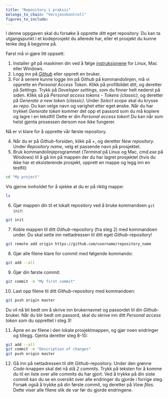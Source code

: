 ```yaml
---
title: "Repository i praksis"
belongs_to_chain: "Versjonskontroll"
figures_to_include:
---
```


I denne oppgaven skal du forsøke å opprette ditt eget repository. Du kan ta utgangspunkt i et kodeprosjekt du allerede har, eller et prosjekt du kunne tenke deg å begynne på. 

Først må vi gjøre litt oppsett:

1. Installer *git* på maskinen din ved å følge [instruksjonene](https://git-scm.com/book/en/v2/Getting-Started-Installing-Git) for Linux, Mac eller Windows.
2. Logg inn på [*Github*](https://github.com/) eller opprett en bruker.
3. For å senere kunne logge inn på *Github* på kommandolinjen, må vi opprette en *Personal Access Token*. Klikk på profilbildet ditt, og deretter på *Settings*. Trykk på *Developer settings*, som du finner helt nederst på siden. Klikk så på *Personal access tokens* - *Tokens (classic)*, og deretter på *Generate a new token (classic)*. Under *Select scope* skal du krysse av *repo*. Du kan velge navn og varighet etter eget ønske. Når du har trykket *Generate token* kommer det opp et passord som du må kopiere og lagre i en tekstfil! Dette er din *Personal access token*! Du kan når som helst gjenta prosessen dersom noe ikke fungerer.

Nå er vi klare for å opprette vår første repository.

4. Når du er på *Github*-forsiden, klikk på *+*, og deretter *New repository*. Under *Repository name*, velg et passende navn på prosjektet. 
5. Bruk kommandolinjeprogrammet (*Terminal* på Linux og Mac, *cmd.exe* på Windows) til å gå inn på mappen der du har lagret prosjektet (hvis du ikke har et eksisterende prosjekt, opprett en mappe og legg inn en testfil):

```bash
cd "My project"
```

Vis gjerne innholdet for å sjekke at du er på riktig mappe:
```bash
ls
```

6. Gjør mappen din til et lokalt repository ved å bruke kommandoen `git init`:

```bash
git init
```

7. Koble mappen til ditt *Github*-repository (fra steg 2) med kommandoen under. Du skal sette inn nettadressen til ditt eget *Github*-repository!

```bash
git remote add origin https://github.com/username/repository_name
```

8. Gjør alle filene klare for commit med følgende kommando:

```bash
git add --all
```

9. Gjør din første commit:

```bash
git commit -m "My first commit"
```

10. Last opp filene til ditt *Github*-repository med kommandoen:

```bash
git push origin master
```
Du vil nå bli bedt om å skrive inn brukernavnet og passordet til din *Github*-bruker. Når du blir bedt om passord, skal du skrive inn ditt *Personal access token* som du opprettet i steg 3!

11. Åpne en av filene i den lokale prosjektmappen, og gjør noen endringer og tillegg. Gjenta deretter steg 8-10:

```bash
git add --all
git commit -m "Description of changes"
git push origin master
```

12. Gå inn på nettadressen til ditt *Github*-repository. Under den grønne *Code*-knappen skal det nå stå *2 commits*. Trykk på teksten for å komme du til en liste over alle commits du har gjort. Ved å trykke på din siste commit kan du se en oversikt over alle endringer du gjorde i forrige steg. Forsøk også å trykke på din første commit, og deretter på *View files*. Dette viser alle filene slik de var før du gjorde endringene.

